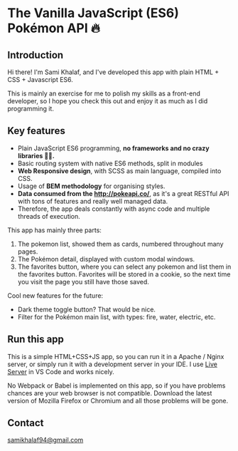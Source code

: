 # **The Vanilla JavaScript (ES6) Pokémon API 🔥**

## Introduction

Hi there! I'm Sami Khalaf, and I've developed this app with plain HTML + CSS + Javascript ES6.

This is mainly an exercise for me to polish my skills as a front-end developer, so I hope you check this out and enjoy it as much as I did programming it.

## Key features

- Plain JavaScript ES6 programming, **no frameworks and no crazy libraries 💪🏿.**
- Basic routing system with native ES6 methods, split in modules
- **Web Responsive design**, with SCSS as main language, compiled into CSS.
- Usage of **BEM methodology** for organising styles.
- **Data consumed from the http://pokeapi.co/**, as it's a great RESTful API with tons of features and really well managed data.
- Therefore, the app deals constantly with async code and multiple threads of execution.

This app has mainly three parts:

1. The pokemon list, showed them as cards, numbered throughout many pages.
2. The Pokémon detail, displayed with custom modal windows.
3. The favorites button, where you can select any pokemon and list them in the favorites button. Favorites will be stored in a cookie, so the next time you visit the page you still have those saved.

Cool new features for the future:

- Dark theme toggle button? That would be nice.
- Filter for the Pokémon main list, with types: fire, water, electric, etc.

## Run this app

This is a simple HTML+CSS+JS app, so you can run it in a Apache / Nginx server, or simply run it with a development server in your IDE. I use [Live Server](https://marketplace.visualstudio.com/items?itemName=ritwickdey.LiveServer) in VS Code and works nicely.

No Webpack or Babel is implemented on this app, so if you have problems chances are your web browser is not compatible. Download the latest version of Mozilla Firefox or Chromium and all those problems will be gone.

## Contact

samikhalaf94@gmail.com
